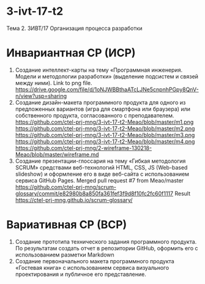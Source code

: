 # 3-ivt-17-t2
Тема 2. 3ИВТ/17
Организация процесса разработки 
# Инвариантная СР (ИСР)
1. Создание интеллект-карты на тему «Программная инженерия. Модели и методологии разработки» (выделение подсистем и связей между ними).
Link to png file.
https://drive.google.com/file/d/1oNJWBBthaATcLJNe5cnpnhPGpy8QnV-n/view?usp=sharing
2. Создание дизайн-макета программного продукта для одного из предложенных вариантов (игра для смартфона или браузера) или собственного продукта, согласованного с преподавателем.
https://github.com/ctel-prj-mng/3-ivt-17-t2-Meao/blob/master/m1.png
https://github.com/ctel-prj-mng/3-ivt-17-t2-Meao/blob/master/m2.png
https://github.com/ctel-prj-mng/3-ivt-17-t2-Meao/blob/master/m3.png
https://github.com/ctel-prj-mng/3-ivt-17-t2-Meao/blob/master/m4.png
https://github.com/ctel-prj-mng/2-wireframe-130218-Meao/blob/master/wireframe.md
3. Создание презентации-глоссария на тему «Гибкая методология SCRUM» средствами веб-технологий HTML, CSS, JS (Web-based slideshow) и оформление его в виде веб-сайта с использованием сервиса GitHub Pages.
Merged pull request #7 from Meao/master https://github.com/ctel-prj-mng/scrum-glossary/commit/e82980b8a850fa361fef3f9d8f10fc2fc60f1117 
Result https://ctel-prj-mng.github.io/scrum-glossary/
# Вариативная СР (ВСР)
1. Создание прототипа технического задания программного продукта. По результатам создать отчет в репозитории GitHub, оформить его с использованием разметки Markdown 	
2. Создание первоначального макета программного продукта «Гостевая книга» с использованием сервиса визуального проектирования и публичное его представление. 

